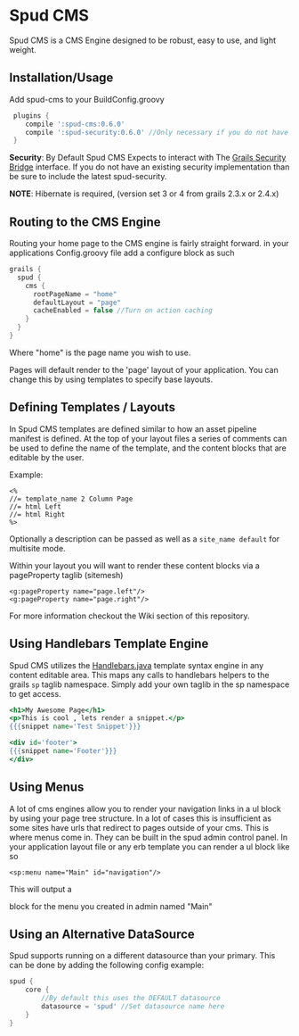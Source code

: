 Spud CMS
========

Spud CMS is a CMS Engine designed to be robust, easy to use, and light weight.


Installation/Usage
------------------

Add spud-cms to your BuildConfig.groovy
```groovy
 plugins {
    compile ':spud-cms:0.6.0'
    compile ':spud-security:0.6.0' //Only necessary if you do not have a security bridge
 }
```

**Security**: By Default Spud CMS Expects to interact with The [Grails Security Bridge](http://grails.org/plugin/security-bridge) interface. If you do not have an existing security implementation than be sure to include the latest spud-security.

**NOTE**: Hibernate is required, (version set 3 or 4 from grails 2.3.x or 2.4.x)


Routing to the CMS Engine
--------------------------
Routing your home page to the CMS engine is fairly straight forward.
in your applications Config.groovy file add a configure block as such

```groovy
grails {
  spud {
    cms {
      rootPageName = "home"
      defaultLayout = "page"
      cacheEnabled = false //Turn on action caching
    }
  }
}
```


Where "home" is the page name you wish to use.

Pages will default render to the 'page' layout of your application. You can change this by using templates to specify base layouts.

Defining Templates / Layouts
----------------------------
In Spud CMS templates are defined similar to how an asset pipeline manifest is defined. At the top of your layout files a series of comments can be used to define the name of the template, and the content blocks that are editable by the user.

Example:

    <%
    //= template_name 2 Column Page
    //= html Left
    //= html Right
    %>

Optionally a description can be passed as well as a `site_name default` for multisite mode.

Within your layout you will want to render these content blocks via a pageProperty taglib (sitemesh)

```
<g:pageProperty name="page.left"/>
<g:pageProperty name="page.right"/>
```

For more information checkout the Wiki section of this repository.


Using Handlebars Template Engine
----------------------------
Spud CMS utilizes the [Handlebars.java](http://jknack.github.io/handlebars.java/) template syntax engine in any content editable area. This maps any calls to handlebars helpers to the grails `sp` taglib namespace. Simply add your own taglib in the sp namespace to get access.

```handlebars
<h1>My Awesome Page</h1>
<p>This is cool , lets render a snippet.</p>
{{{snippet name='Test Snippet'}}}

<div id='footer'>
{{{snippet name='Footer'}}}
</div>
```

Using Menus
-----------
A lot of cms engines allow you to render your navigation links in a ul block by using your page tree structure. In a lot of cases this is insufficient as some sites have urls that redirect to pages outside of your cms. This is where menus come in. They can be built in the spud admin control panel.
In your application layout file or any erb template you can render a ul block like so

    <sp:menu name="Main" id="navigation"/>

This will output a <ul id="navigation"></ul> block for the menu you created in admin named "Main"

Using an Alternative DataSource
-------------------------------

Spud supports running on a different datasource than your primary. This can be done by adding the following config example:

```groovy
spud {
	core {
		//By default this uses the DEFAULT datasource
		datasource = 'spud' //Set datasource name here
	}
}
```
